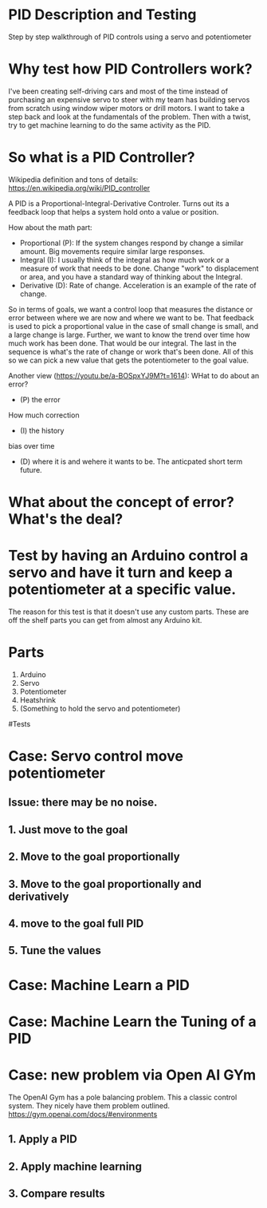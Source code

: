 # PID Description and Testing
Step by step walkthrough of PID controls using a servo and potentiometer

# Why test how PID Controllers work?

I've been creating self-driving cars and most of the time instead of purchasing an expensive servo to steer with my team has building servos from scratch using window wiper motors or drill motors. I want to take a step back and look at the fundamentals of the problem. Then with a twist, try to get machine learning to do the same activity as the PID.

# So what is a PID Controller?
Wikipedia definition and tons of details: https://en.wikipedia.org/wiki/PID_controller

A PID is a Proportional-Integral-Derivative Controler. Turns out its a feedback loop that helps a system hold onto a value or position.

How about the math part:
* Proportional (P): If the system changes respond by change a similar amount. Big movements require similar large responses.
* Integral (I): I usually think of the integral as how much work or a measure of work that needs to be done. Change "work" to displacement or area, and you have a standard way of thinking about the Integral. 
* Derivative (D): Rate of change. Acceleration is an example of the rate of change.

So in terms of goals, we want a control loop that measures the distance or error between where we are now and where we want to be. That feedback is used to pick a proportional value in the case of small change is small, and a large change is large. Further, we want to know the trend over time how much work has been done. That would be our integral. The last in the sequence is what's the rate of change or work that's been done. All of this so we can pick a new value that gets the potentiometer to the goal value.

Another view (https://youtu.be/a-BOSpxYJ9M?t=1614):
WHat to do about an error?

* (P) the error

 How much correction
 
* (I) the history

 bias over time
 
* (D) where it is and wehere it wants to be. The anticpated short term future.

# What about the concept of error? What's the deal?

# Test by having an Arduino control a servo and have it turn and keep a potentiometer at a specific value.

The reason for this test is that it doesn't use any custom parts. These are off the shelf parts you can get from almost any Arduino kit.

# Parts
 1. Arduino
 2. Servo
 3. Potentiometer
 4. Heatshrink
 5. (Something to hold the servo and potentiometer)
 
 #Tests
 
# Case: Servo control move potentiometer
 ## Issue: there may be no noise.
## 1. Just move to the goal

## 2. Move to the goal proportionally

## 3. Move to the goal proportionally and derivatively

## 4. move to the goal full PID

## 5. Tune the values
 
# Case: Machine Learn a PID
# Case: Machine Learn the Tuning of a PID

# Case: new problem via Open AI GYm
The OpenAI Gym has a pole balancing problem. This a classic control system. They nicely have them problem outlined. https://gym.openai.com/docs/#environments


## 1. Apply a PID

## 2. Apply machine learning


## 3. Compare results
